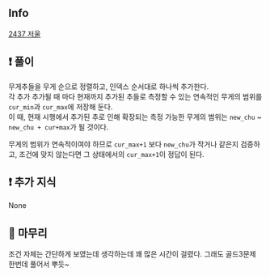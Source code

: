 ## Info
<a href="https://www.acmicpc.net/problem/2437" rel="nofollow">2437 저울</a>

## ❗ 풀이
무게추들을 무게 순으로 정렬하고, 인덱스 순서대로 하나씩 추가한다.  
각 추가 추가될 때 마다 현재까지 추가된 추들로 측정할 수 있는 연속적인 무게의 범위를 `cur_min`과 `cur_max`에 저장해 둔다.  
이 때, 현재 시행에서 추가된 추로 인해 확장되는 측정 가능한 무게의 범위는 `new_chu` ~ `new_chu + cur+max`가 될 것이다.  
  
무게의 범위가 연속적이여야 하므로 `cur_max+1` 보다 `new_chu`가 작거나 같은지 검증하고, 조건에 맞지 않는다면 그 상태에서의 `cur_max+1`이 정답이 된다.

## ❗ 추가 지식
None

## 🙂 마무리
조건 자체는 간단하게 보였는데 생각하는데 꽤 많은 시간이 걸렸다. 그래도 골드3문제 한번데 풀어서 뿌듯~

